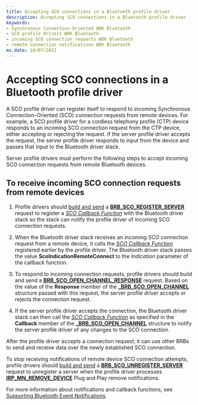 ```yaml
---
title: Accepting SCO connections in a Bluetooth profile driver
description: Accepting SCO connections in a Bluetooth profile driver
keywords:
- Synchronous Connection-Oriented WDK Bluetooth
- SCO profile drivers WDK Bluetooth
- incoming SCO connection requests WDK Bluetooth
- remote connection notifications WDK Bluetooth
ms.date: 10/07/2022
---
```


# Accepting SCO connections in a Bluetooth profile driver

A SCO profile driver can register itself to respond to incoming Synchronous Connection-Oriented (SCO) connection requests from remote devices. For example, a SCO profile driver for a cordless telephony profile (CTP) device responds to an incoming SCO connection request from the CTP device, either accepting or rejecting the request. If the server profile driver accepts the request, the server profile driver responds to input from the device and passes that input to the Bluetooth driver stack.

Server profile drivers must perform the following steps to accept incoming SCO connection requests from remote Bluetooth devices.

## To receive incoming SCO connection requests from remote devices

1. Profile drivers should [build and send](building-and-sending-a-brb.md) a [**BRB\_SCO\_REGISTER\_SERVER**](/previous-versions/ff536628(v=vs.85)) request to register a [*SCO Callback Function*](/windows-hardware/drivers/ddi/bthddi/nc-bthddi-pfnsco_indication_callback) with the Bluetooth driver stack so the stack can notify the profile driver of incoming SCO connection requests.

1. When the Bluetooth driver stack receives an incoming SCO connection request from a remote device, it calls the [*SCO Callback Function*](/windows-hardware/drivers/ddi/bthddi/nc-bthddi-pfnsco_indication_callback) registered earlier by the profile driver. The Bluetooth driver stack passes the value **ScoIndicationRemoteConnect** to the *Indication* parameter of the callback function.

1. To respond to incoming connection requests, profile drivers should build and send a [**BRB\_SCO\_OPEN\_CHANNEL\_RESPONSE**](/previous-versions/ff536627(v=vs.85)) request. Based on the value of the **Response** member of the [**\_BRB\_SCO\_OPEN\_CHANNEL**](/windows-hardware/drivers/ddi/bthddi/ns-bthddi-_brb_sco_open_channel) structure passed with this request, the server profile driver accepts or rejects the connection request.

1. If the server profile driver accepts the connection, the Bluetooth driver stack can then call the [*SCO Callback Function*](/windows-hardware/drivers/ddi/bthddi/nc-bthddi-pfnsco_indication_callback) as specified in the **Callback** member of the [**\_BRB\_SCO\_OPEN\_CHANNEL**](/windows-hardware/drivers/ddi/bthddi/ns-bthddi-_brb_sco_open_channel) structure to notify the server profile driver of any changes to the SCO connection.

After the profile driver accepts a connection request, it can use other BRBs to send and receive data over the newly established SCO connection.

To stop receiving notifications of remote device SCO connection attempts, profile drivers should [build and send](building-and-sending-a-brb.md) a [**BRB\_SCO\_UNREGISTER\_SERVER**](/previous-versions/ff536630(v=vs.85)) request to unregister a server when the profile driver processes [**IRP\_MN\_REMOVE\_DEVICE**](../kernel/irp-mn-remove-device.md) Plug and Play remove notifications.

For more information about notifications and callback functions, see [Supporting Bluetooth Event Notifications](supporting-bluetooth-event-notifications.md).
